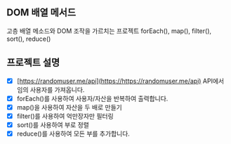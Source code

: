 ## DOM 배열 메서드

고층 배열 메소드와 DOM 조작을 가르치는 프로젝트
forEach(), map(), filter(), sort(), reduce()

## 프로젝트 설명

- [x] [https://randomuser.me/api](https://https://randomuser.me/api) API에서 임의 사용자를 가져옵니다.
- [x] forEach()를 사용하여 사용자/자산을 반복하여 출력합니다.
- [x] map()을 사용하여 자산을 두 배로 만들기
- [x] filter()를 사용하여 억만장자만 필터링
- [x] sort()를 사용하여 부로 정렬
- [x] reduce()를 사용하여 모든 부를 추가합니다.
